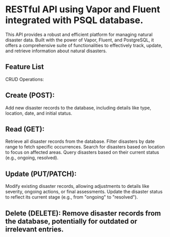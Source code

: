 # RESTful API using Vapor and Fluent integrated with PSQL database.
This API provides a robust and efficient platform for managing natural disaster data. Built with the power of Vapor, Fluent, and PostgreSQL, it offers a comprehensive suite of functionalities to effectively track, update, and retrieve information about natural disasters.
## Feature List
CRUD Operations:
## Create (POST): 
Add new disaster records to the database, including details like type, location, date, and initial status.
## Read (GET):
Retrieve all disaster records from the database.
Filter disasters by date range to fetch specific occurrences.
Search for disasters based on location to focus on affected areas.
Query disasters based on their current status (e.g., ongoing, resolved).
## Update (PUT/PATCH):
Modify existing disaster records, allowing adjustments to details like severity, ongoing actions, or final assessments.
Update the disaster status to reflect its current stage (e.g., from "ongoing" to "resolved").
## Delete (DELETE): Remove disaster records from the database, potentially for outdated or irrelevant entries.
